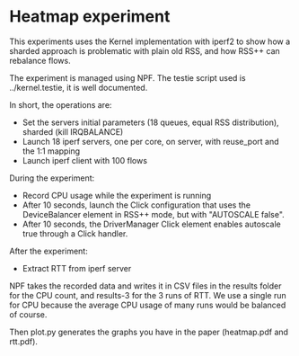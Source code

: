 Heatmap experiment
==================
This experiments uses the Kernel implementation with iperf2 to show how a sharded approach is problematic with plain old RSS, and how RSS++ can rebalance flows.

The experiment is managed using NPF. The testie script used is ../kernel.testie, it is well documented.

In short, the operations are:
- Set the servers initial parameters (18 queues, equal RSS distribution), sharded (kill IRQBALANCE)
- Launch 18 iperf servers, one per core, on server, with reuse_port and the 1:1 mapping
- Launch iperf client with 100 flows

During the experiment:
- Record CPU usage while the experiment is running
- After 10 seconds, launch the Click configuration that uses the DeviceBalancer element in RSS++ mode, but with "AUTOSCALE false".
- After 10 seconds, the DriverManager Click element enables autoscale true through a Click handler.

After the experiment:
- Extract RTT from iperf server

NPF takes the recorded data and writes it in CSV files in the results folder for the CPU count, and results-3 for the 3 runs of RTT. We use a single run for CPU because the average CPU usage of many runs would be balanced of course.

Then plot.py generates the graphs you have in the paper (heatmap.pdf and rtt.pdf).
